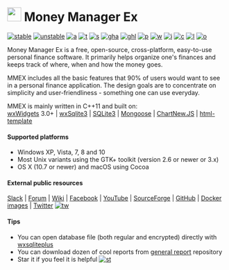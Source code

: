 [<img src="https://raw.githubusercontent.com/moneymanagerex/moneymanagerex/master/resources/mmexlogo.png" height="32"/>][website]
Money Manager Ex
================

[![stable]][GitHubLatest] [![unstable]][GitHubDL] [![a]][AppVeyor]
[![t]][Travis] [![s]][SourceForgeDL] [![gha]][GitHubDL] [![ghl]][GitHubLatest]
[![p]][packagecloud] [![w]][website] [![i]][GitHubIssues] [![c]][contributors]
[![l]](LICENSE) [![o]][OpenHub]

Money Manager Ex is a free, open-source, cross-platform, easy-to-use personal
finance software. It primarily helps organize one's finances and keeps track
of where, when and how the money goes.

MMEX includes all the basic features that 90% of users would want to see in a
personal finance application. The design goals are to concentrate on
simplicity and user-friendliness - something one can use everyday.

MMEX is mainly written in C++11 and built on:  
  [wxWidgets] 3.0+
| [wxSqlite3]
| [SQLite3]
| [Mongoose]
| [ChartNew.JS]
| [html-template]

#### Supported platforms ####
- Windows XP, Vista, 7, 8 and 10
- Most Unix variants using the GTK+ toolkit (version 2.6 or newer or 3.x)
- OS X (10.7 or newer) and macOS using Cocoa

#### External public resources ####
  [Slack]
| [Forum]
| [Wiki]
| [Facebook]
| [YouTube]
| [SourceForge]
| [GitHub]
| [Docker images]
| [Twitter] [![tw]][Twitter]

#### Tips ####
* You can open database file (both regular and encrypted) directly
  with [wxsqliteplus]
* You can download dozen of cool reports from [general report] repository
* Star it if you feel it is helpful [![st]][stargazers]

<!-- links -->
[website]:
  http://moneymanagerex.org
  "MMEX website"
[AppVeyor]:
  https://ci.appveyor.com/project/moneymanagerex/moneymanagerex
  "AppVeyor CI"
[Travis]:
  http://travis-ci.org/moneymanagerex/moneymanagerex
  "Travis CI"
[OpenHub]:
  https://www.openhub.net/p/moneymanagerex
  "Open Hub report"
[GitHubIssues]:
  https://github.com/moneymanagerex/moneymanagerex/issues
  "open issues on GitHub"
[SourceForgeDL]:
  https://sourceforge.net/projects/moneymanagerex/files/latest
  "SourceForge downloads"
[GitHubDL]:
  https://github.com/moneymanagerex/moneymanagerex/releases
  "GitHub downloads"
[contributors]:
  https://github.com/moneymanagerex/moneymanagerex/graphs/contributors
  "contributors to Git repo"
[GitHubLatest]:
  https://github.com/moneymanagerex/moneymanagerex/releases/latest
  "GitHub latest stable downloads"
[packagecloud]:
  https://packagecloud.io/moneymanagerex/
  "packagecloud DEB & RPM repository"
[Slack]: https://moneymanagerex-slackin.herokuapp.com
[Forum]: http://forum.moneymanagerex.org
[Wiki]: https://sourceforge.net/p/moneymanagerex/wiki/mmex
[Facebook]: https://www.facebook.com/MoneyManagerEx
[YouTube]: https://www.youtube.com/channel/UCAqVC0fOt6C5OnGv_DzE0wg
[SourceForge]: https://sourceforge.net/p/moneymanagerex
[GitHub]: https://github.com/moneymanagerex
[Docker images]: https://hub.docker.com/r/moneymanagerex/moneymanagerex/
[Twitter]: https://twitter.com/MoneyManagerEx
[wxWidgets]: http://wxwidgets.org/
[wxSqlite3]: https://github.com/utelle/wxsqlite3
[SQLite3]: http://sqlite.org/
[Mongoose]: https://www.cesanta.com/
[ChartNew.JS]: https://github.com/FVANCOP/ChartNew.js
[html-template]: https://github.com/moneymanagerex/html-template
[wxsqliteplus]: https://github.com/guanlisheng/wxsqliteplus
[general report]: https://github.com/moneymanagerex/general-reports
[stargazers]: https://github.com/moneymanagerex/moneymanagerex/stargazers
<!-- icons -->
[a]: https://img.shields.io/appveyor/ci/moneymanagerex/moneymanagerex/master.svg?label=windows&logoWidth=0.01
[t]: https://img.shields.io/travis/moneymanagerex/moneymanagerex/master.svg?label=linux/mac
[o]: http://www.openhub.net/p/moneymanagerex/widgets/project_thin_badge.gif
[i]: https://img.shields.io/github/issues-raw/moneymanagerex/moneymanagerex.svg?label=gh%20issues
[c]: https://img.shields.io/github/contributors/moneymanagerex/moneymanagerex.svg
[l]: https://img.shields.io/badge/license-GPL2-blue.svg
[s]: https://img.shields.io/sourceforge/dt/moneymanagerex.svg?label=sf%20🡇
[gha]: https://img.shields.io/github/downloads/moneymanagerex/moneymanagerex/total.svg?label=gh%20🡇
[ghl]: https://img.shields.io/github/downloads/moneymanagerex/moneymanagerex/latest/total.svg?label=gh%20latest%20🡇
[w]: https://img.shields.io/website-up-down-brightgreen-red/http/www.moneymanagerex.org/.svg
[p]: https://img.shields.io/website-up-down-brightgreen-red/https/packagecloud.io/moneymanagerex/.svg?label=deb%20rpm%20repo
[stable]: https://img.shields.io/github/release/moneymanagerex/moneymanagerex.svg?label=stable
[unstable]: https://img.shields.io/github/release/moneymanagerex/moneymanagerex/all.svg?label=unstable
[st]: https://img.shields.io/github/stars/moneymanagerex/moneymanagerex.svg?&label=GitHub&style=social&logo=data:image/png;base64,iVBORw0KGgoAAAANSUhEUgAAABQAAAAUCAYAAACNiR0NAAAABmJLR0QA%2FwD%2FAP%2BgvaeTAAAACXBIWXMAAAsTAAALEwEAmpwYAAAAB3RJTUUH4QUEAzUBgT422QAAASNJREFUOMvN1LFKA0EQxvFfzmaFFBIQUthEAkoqRVtBhBWCnWhvZSE%2BjC%2Fgcxg4LARBEISAIIiCWJnGQgh4jWBzgRCDl4sp%2FLodZv4zy36zFChL7WWpiyx1YAJVCmDzeMUi%2BlgK0cdvNUlBw6McBlWcTj1hlprDExpD4R6WQ%2FQ5zYQHIzCo51NPPmGWaqCJM7TG1LzgBM8hev4BzFI7OM4hG8rrLm9yHqJOJUu9o%2Bbv6mMhwY3Z6DZEXwkOZwDtYh%2BS3AJt3E4Ju8fuwPCVodet4RJrJWCP2A5Rb6xtslQdbyWAqyF6%2FM3Y1ZLXrRZtSqsksPVvgNfTAldGzlfYDNEW1tEpCxx48QH7IdoO0R2EqBuidu7ZhzyveCHy32aSvOa4%2BDfK70RSyb%2Fw%2BgAAAABJRU5ErkJggg%3D%3D
[tw]: https://img.shields.io/twitter/follow/MoneyManagerEx.svg?style=social&label=follow